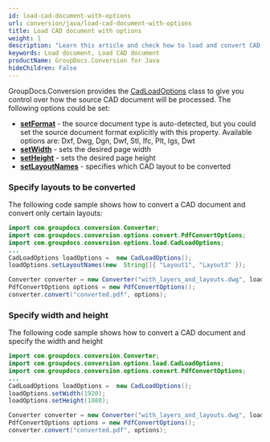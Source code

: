```yaml
---
id: load-cad-document-with-options
url: conversion/java/load-cad-document-with-options
title: Load CAD document with options
weight: 1
description: "Learn this article and check how to load and convert CAD documents with advanced options using GroupDocs.Conversion for Java API."
keywords: Load document, Load CAD document
productName: GroupDocs.Conversion for Java
hideChildren: False
---
```

GroupDocs.Conversion provides the [CadLoadOptions](https://reference.groupdocs.com/java/conversion/com.groupdocs.conversion.options.load/CadLoadOptions) class to give you control over how the source CAD document will be processed. The following options could be set:

*   [**setFormat**](https://reference.groupdocs.com/java/conversion/com.groupdocs.conversion.options.load/CadLoadOptions#setFormat(com.groupdocs.conversion.filetypes.CadFileType)) - the source document type is auto-detected, but you could set the source document format explicitly with this property. Available options are: Dxf, Dwg, Dgn, Dwf, Stl, Ifc, Plt, Igs, Dwt
*   [**setWidth**](https://reference.groupdocs.com/java/conversion/com.groupdocs.conversion.options.load/CadLoadOptions#setWidth(int)) - sets the desired page width      
*   [**setHeight**](https://reference.groupdocs.com/java/conversion/com.groupdocs.conversion.options.load/CadLoadOptions#setHeight(int)) - sets the desired page height
*   [**setLayoutNames**](https://reference.groupdocs.com/conversion/java/com.groupdocs.conversion.options.load/CadLoadOptions#setLayoutNames(java.lang.String[])) - specifies which CAD layout to be converted

### Specify layouts to be converted

The following code sample shows how to convert a CAD document and convert only certain layouts:

```java
import com.groupdocs.conversion.Converter;
import com.groupdocs.conversion.options.convert.PdfConvertOptions;
import com.groupdocs.conversion.options.load.CadLoadOptions;
...
CadLoadOptions loadOptions =  new CadLoadOptions();
loadOptions.setLayoutNames(new  String[]{ "Layout1", "Layout3" });

Converter converter = new Converter("with_layers_and_layouts.dwg", loadOptions);
PdfConvertOptions options = new PdfConvertOptions();
converter.convert("converted.pdf", options);
```

### Specify width and height

The following code sample shows how to convert a CAD document and specify the width and height

```java
import com.groupdocs.conversion.Converter;
import com.groupdocs.conversion.options.load.CadLoadOptions;
import com.groupdocs.conversion.options.convert.PdfConvertOptions;
...
CadLoadOptions loadOptions =  new CadLoadOptions();
loadOptions.setWidth(1920);
loadOptions.setHeight(1080);

Converter converter = new Converter("with_layers_and_layouts.dwg", loadOptions);
PdfConvertOptions options = new PdfConvertOptions();
converter.convert("converted.pdf", options);
```
